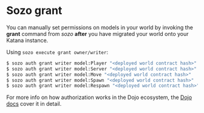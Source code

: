 # Sozo grant

You can manually set permissions on models in your world by invoking the **grant** command from _sozo_ **after** you have migrated your world onto your Katana instance.

Using `sozo execute grant owner/writer`:
```bash
$ sozo auth grant writer model:Player "<deployed world contract hash>"
$ sozo auth grant writer model:Server "<deployed world contract hash>"
$ sozo auth grant writer model:Move "<deployed world contract hash>"
$ sozo auth grant writer model:Spawn "<deployed world contract hash>"
$ sozo auth grant writer model:Respawn "<deployed world contract hash>"
```

For more info on how authorization works in the Dojo ecosystem, the [Dojo docs](https://book.dojoengine.org/framework/world/authorization) cover it in detail.
